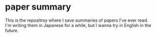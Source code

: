 # paper summary

This is the repositroy where I save summaries of papers I've ever read.\
I'm writing them in Japanese for a while, but I wanna try in English in the future.

